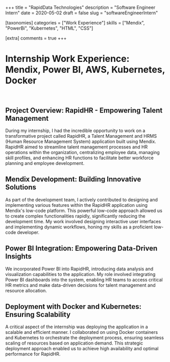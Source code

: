 +++
title = "RapidData Technologies"
description = "Software Engineer Intern"
date = 2020-05-02
draft = false
slug = "softwareEngineerIntern"

[taxonomies]
categories = ["Work Experience"]
skills = ["Mendix", "PowerBi", "Kubernetes", "HTML", "CSS"]

[extra]
comments = true
+++


# Internship Work Experience: Mendix, Power BI, AWS, Kubernetes, Docker <br><br>

## Project Overview: RapidHR - Empowering Talent Management

During my internship, I had the incredible opportunity to work on a transformative project called RapidHR, a Talent Management and HRMS (Human Resource Management System) application built using Mendix. RapidHR aimed to streamline talent management processes and HR operations within the organization, centralizing employee data, managing skill profiles, and enhancing HR functions to facilitate better workforce planning and employee development.

## Mendix Development: Building Innovative Solutions

As part of the development team, I actively contributed to designing and implementing various features within the RapidHR application using Mendix's low-code platform. This powerful low-code approach allowed us to create complex functionalities rapidly, significantly reducing the development time. My work involved designing interactive user interfaces and implementing dynamic workflows, honing my skills as a proficient low-code developer.

## Power BI Integration: Empowering Data-Driven Insights

We incorporated Power BI into RapidHR, introducing data analysis and visualization capabilities to the application. My role involved integrating Power BI dashboards into the system, enabling HR teams to access critical HR metrics and make data-driven decisions for talent management and resource allocation.

## Deployment with Docker and Kubernetes: Ensuring Scalability

A critical aspect of the internship was deploying the application in a scalable and efficient manner. I collaborated on using Docker containers and Kubernetes to orchestrate the deployment process, ensuring seamless scaling of resources based on application demand. This strategic deployment approach enabled us to achieve high availability and optimal performance for RapidHR.
